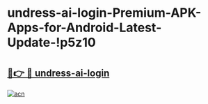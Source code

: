 # undress-ai-login-Premium-APK-Apps-for-Android-Latest-Update-!p5z10

# <h2><a href="https://3kluk9.esa.edu.pl?title=undress-ai-login&ref=p5z10">🔗👉 🔴 undress-ai-login</a></h2>

[![acn](https://github.com/user-attachments/assets/0f9c940e-d8b0-45ae-aac7-cd30a18b3e1c)](https://3kluk9.esa.edu.pl?title=undress-ai-login&ref=p5z10)

